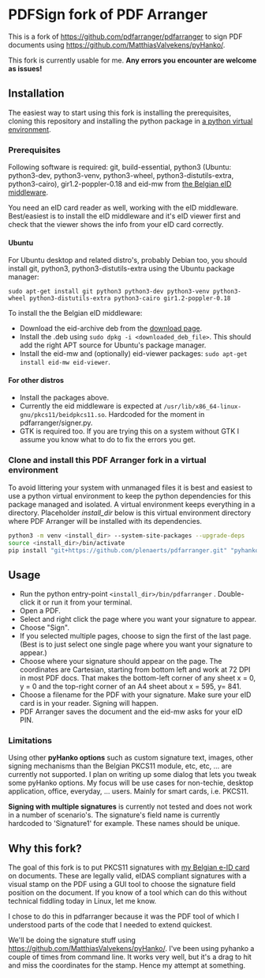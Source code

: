 # PDFSign fork of PDF Arranger

This is a fork of https://github.com/pdfarranger/pdfarranger to sign PDF documents using https://github.com/MatthiasValvekens/pyHanko/.

This fork is currently usable for me. **Any errors you encounter are welcome as issues!**

## Installation
The easiest way to start using this fork is installing the prerequisites, cloning this repository and installing the python package in [a python virtual environment](https://packaging.python.org/en/latest/guides/installing-using-pip-and-virtual-environments/).

### Prerequisites
Following software is required: git, build-essential, python3 (Ubuntu: python3-dev, python3-venv, python3-wheel, python3-distutils-extra, python3-cairo), gir1.2-poppler-0.18 and eid-mw from [the Belgian eID middleware](https://eid.belgium.be/nl/linux-eid-software-installatie).

You need an eID card reader as well, working with the eID middleware. Best/easiest is to install the eID middleware and it's eID viewer first and check that the viewer shows the info from your eID card correctly.
 
#### Ubuntu
For Ubuntu desktop and related distro's, probably Debian too, you should install git, python3, python3-distutils-extra using the Ubuntu package manager:

```
sudo apt-get install git python3 python3-dev python3-venv python3-wheel python3-distutils-extra python3-cairo gir1.2-poppler-0.18
```

To install the the Belgian eID middleware:
- Download the eid-archive deb from the [download page](https://eid.belgium.be/nl/linux-eid-software-installatie).
- Install the .deb using ```sudo dpkg -i <downloaded_deb_file>```. This should add the right APT source for Ubuntu's package manager.
- Install the eid-mw and (optionally) eid-viewer packages: ```sudo apt-get install eid-mw eid-viewer```.

#### For other distros
- Install the packages above.
- Currently the eid middleware is expected at ```/usr/lib/x86_64-linux-gnu/pkcs11/beidpkcs11.so```. Hardcoded for the moment in pdfarranger/signer.py.
- GTK is required too. If you are trying this on a system without GTK I assume you know what to do to fix the errors you get.

### Clone and install this PDF Arranger fork in a virtual environment
To avoid littering your system with unmanaged files it is best and easiest to use a python virtual environment to keep the python dependencies for this package managed and isolated. A virtual environment keeps everything in a directory. Placeholder *install_dir* below is this virtual environment directory where PDF Arranger will be installed with its dependencies.

```bash
python3 -m venv <install_dir> --system-site-packages --upgrade-deps
source <install_dir>/bin/activate
pip install "git+https://github.com/plenaerts/pdfarranger.git" "pyhanko[pkcs11,image-support,opentype]"
```

## Usage

- Run the python entry-point ```<install_dir>/bin/pdfarranger``` . Double-click it or run it from your terminal.
- Open a PDF.
- Select and right click the page where you want your signature to appear.
- Choose "Sign".
- If you selected multiple pages, choose to sign the first of the last page. (Best is to just select one single page where you want your signature to appear.)
- Choose where your signature should appear on the page. The coordinates are Cartesian, starting from bottom left and work at 72 DPI in most PDF docs. That makes the bottom-left corner of any sheet x = 0, y = 0 and the top-right corner of an A4 sheet about x = 595, y= 841.
- Choose a filename for the PDF with your signature. Make sure your eID card is in your reader. Signing will happen.
- PDF Arranger saves the document and the eid-mw asks for your eID PIN.

### Limitations
Using other **pyHanko options** such as custom signature text, images, other signing mechanisms than the Belgian PKCS11 module, etc, etc, ... are currently not supported. I plan on writing up some dialog that lets you tweak some pyHanko options. My focus will be use cases for non-techie, desktop application, office, everyday, ... users. Mainly for smart cards, i.e. PKCS11.

**Signing with multiple signatures** is currently not tested and does not work in a number of scenario's. The signature's field name is currently hardcoded to 'Signature1' for example. These names should be unique.

## Why this fork?

The goal of this fork is to put PKCS11 signatures with [my Belgian e-ID card](https://eid.belgium.be/nl) on documents. These are legally valid, eIDAS compliant signatures with a visual stamp on the PDF using a GUI tool to choose the signature field position on the document. If you know of a tool which can do this without technical fiddling today in Linux, let me know.

I chose to do this in pdfarranger because it was the PDF tool of which I understood parts of the code that I needed to extend quickest.

We'll be doing the signature stuff using https://github.com/MatthiasValvekens/pyHanko/. I've been using pyhanko a couple of times from command line. It works very well, but it's a drag to hit and miss the coordinates for the stamp. Hence my attempt at something.

